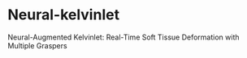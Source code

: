 # Neural-kelvinlet
Neural-Augmented Kelvinlet: Real-Time Soft Tissue Deformation with Multiple Graspers
